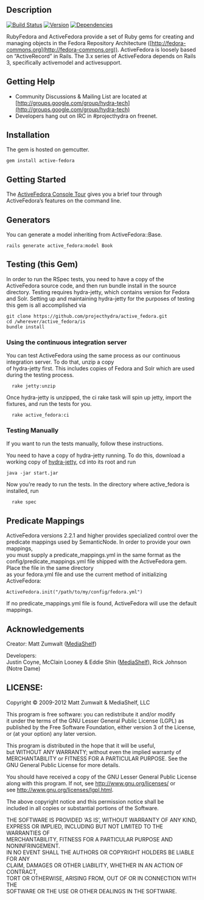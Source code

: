Description
-----------

[![Build Status](https://travis-ci.org/projecthydra/active_fedora.png?branch=master)](https://travis-ci.org/projecthydra/active\_fedora)
[![Version](https://badge.fury.io/rb/active-fedora.png)](http://badge.fury.io/rb/active-fedora)
[![Dependencies](https://gemnasium.com/projecthydra/active_fedora.png)](https://gemnasium.com/projecthydra/active\_fedora)

RubyFedora and ActiveFedora provide a set of Ruby gems for creating and
managing objects in the Fedora Repository Architecture
([http://fedora-commons.org](http://fedora-commons.org)). ActiveFedora
is loosely based on “ActiveRecord” in Rails. The 3.x series of
ActiveFedora depends on Rails 3, specifically activemodel and
activesupport.

Getting Help
------------

-   Community Discussions & Mailing List are located at
    [http://groups.google.com/group/hydra-tech](http://groups.google.com/group/hydra-tech)
-   Developers hang out on IRC in \#projecthydra on freenet.

Installation
------------

The gem is hosted on gemcutter.

    gem install active-fedora

Getting Started
---------------

The [ActiveFedora Console
Tour](https://github.com/projecthydra/active_fedora/wiki/Getting-Started:-Console-Tour)
gives you a brief tour through ActiveFedora’s features on the command
line.

Generators
----------

You can generate a model inheriting from ActiveFedora::Base.

    rails generate active_fedora:model Book

Testing (this Gem)
------------------

In order to run the RSpec tests, you need to have a copy of the
ActiveFedora source code, and then run bundle install in the source
directory. Testing requires hydra-jetty, which contains version for
Fedora and Solr. Setting up and maintaining hydra-jetty for the purposes
of testing this gem is all accomplished via

    git clone https://github.com/projecthydra/active_fedora.git
    cd /wherever/active_fedora/is
    bundle install

### Using the continuous integration server

You can test ActiveFedora using the same process as our continuous
integration server. To do that, unzip a copy\
of hydra-jetty first. This includes copies of Fedora and Solr which are
used during the testing process.

      rake jetty:unzip 

Once hydra-jetty is unzipped, the ci rake task will spin up jetty,
import the fixtures, and run the tests for you.

      rake active_fedora:ci

### Testing Manually

If you want to run the tests manually, follow these instructions.

You need to have a copy of hydra-jetty running. To do this, download a
working copy of
[hydra-jetty](https://github.com/projecthydra/hydra-jetty), cd into its
root and run

    java -jar start.jar

Now you’re ready to run the tests. In the directory where active\_fedora
is installed, run

      rake spec

Predicate Mappings
------------------

ActiveFedora versions 2.2.1 and higher provides specialized control over
the predicate mappings used by SemanticNode. In order to provide your
own mappings, \
you must supply a predicate\_mappings.yml in the same format as the
config/predicate\_mappings.yml file shipped with the ActiveFedora gem.
Place the file in the same directory\
as your fedora.yml file and use the current method of initializing
ActiveFedora:

    ActiveFedora.init("/path/to/my/config/fedora.yml")

If no predicate\_mappings.yml file is found, ActiveFedora will use the
default mappings.

Acknowledgements
----------------

Creator: Matt Zumwalt ([MediaShelf](http://yourmediashelf.com))

Developers: \
Justin Coyne, McClain Looney & Eddie Shin
([MediaShelf](http://yourmediashelf.com)), Rick Johnson (Notre Dame)

LICENSE:
--------

Copyright © 2009-2012 Matt Zumwalt & MediaShelf, LLC

This program is free software: you can redistribute it and/or modify\
it under the terms of the GNU Lesser General Public License (LGPL) as \
published by the Free Software Foundation, either version 3 of the
License, \
or (at your option) any later version.

This program is distributed in the hope that it will be useful,\
but WITHOUT ANY WARRANTY; without even the implied warranty of\
MERCHANTABILITY or FITNESS FOR A PARTICULAR PURPOSE. See the\
GNU General Public License for more details.

You should have received a copy of the GNU Lesser General Public
License\
along with this program. If not, see <http://www.gnu.org/licenses/> or \
see <http://www.gnu.org/licenses/lgpl.html>.

The above copyright notice and this permission notice shall be\
included in all copies or substantial portions of the Software.

THE SOFTWARE IS PROVIDED ‘AS IS’, WITHOUT WARRANTY OF ANY KIND,\
EXPRESS OR IMPLIED, INCLUDING BUT NOT LIMITED TO THE WARRANTIES OF\
MERCHANTABILITY, FITNESS FOR A PARTICULAR PURPOSE AND NONINFRINGEMENT.\
IN NO EVENT SHALL THE AUTHORS OR COPYRIGHT HOLDERS BE LIABLE FOR ANY\
CLAIM, DAMAGES OR OTHER LIABILITY, WHETHER IN AN ACTION OF CONTRACT,\
TORT OR OTHERWISE, ARISING FROM, OUT OF OR IN CONNECTION WITH THE\
SOFTWARE OR THE USE OR OTHER DEALINGS IN THE SOFTWARE.
